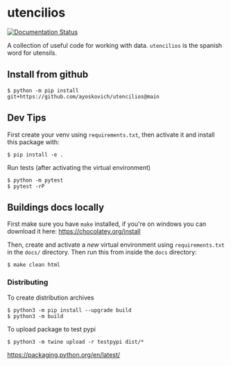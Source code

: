 # utencilios

[![Documentation Status](https://readthedocs.org/projects/utencilios/badge/?version=latest)](https://utencilios.readthedocs.io/en/latest/?badge=latest)

A collection of useful code for working with data. `utencilios` is the spanish word for utensils.

## Install from github

```
$ python -m pip install git+https://github.com/ayoskovich/utencilios@main
```

## Dev Tips

First create your venv using `requirements.txt`, then activate it and install this package with:
```
$ pip install -e .
```

Run tests (after activating the virtual environment)
```
$ python -m pytest
$ pytest -rP
```

## Buildings docs locally

First make sure you have `make` installed, if you're on windows you can download it here: https://chocolatey.org/install

Then, create and activate a _new_ virtual environment using `requirements.txt` in the `docs/` directory. Then run this from inside the `docs` directory:
```
$ make clean html
```

### Distributing

To create distribution archives
```
$ python3 -m pip install --upgrade build
$ python3 -m build
```

To upload package to test pypi
```
$ python3 -m twine upload -r testpypi dist/*
```

https://packaging.python.org/en/latest/